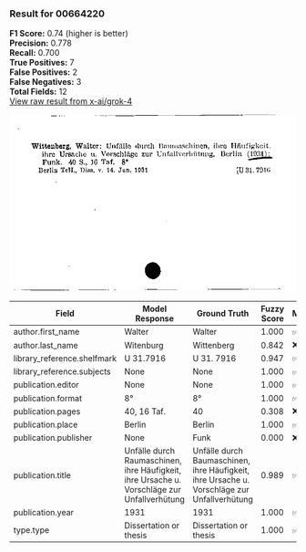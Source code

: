 ### Result for 00664220
**F1 Score:** 0.74 (higher is better)<br>**Precision:** 0.778<br>**Recall:** 0.700<br>**True Positives:** 7<br>**False Positives:** 2<br>**False Negatives:** 3<br>**Total Fields:** 12<br>[View raw result from x-ai/grok-4](https://github.com/RISE-UNIBAS/humanities_data_benchmark/blob/main/results/2025-10-20/T0270/request_T0270_00664220.json)

<img src="https://github.com/RISE-UNIBAS/humanities_data_benchmark/blob/main/benchmarks/zettelkatalog/images/00664220.jpg?raw=true" alt="00664220" width="600px">

| Field | Model Response | Ground Truth | Fuzzy Score | Match |
|-------|----------------|--------------|-------------|-------|
| author.first_name | Walter | Walter | 1.000 | ✅ |
| author.last_name | Witenburg | Wittenberg | 0.842 | ❌ |
| library_reference.shelfmark | U 31.7916 | U 31. 7916 | 0.947 | ✅ |
| library_reference.subjects | None | None | 1.000 | ✅ |
| publication.editor | None | None | 1.000 | ✅ |
| publication.format | 8° | 8° | 1.000 | ✅ |
| publication.pages | 40, 16 Taf. | 40 | 0.308 | ❌ |
| publication.place | Berlin | Berlin | 1.000 | ✅ |
| publication.publisher | None | Funk | 0.000 | ❌ |
| publication.title | Unfälle durch Raumaschinen, ihre Häufigkeit, ihre Ursache u. Vorschläge zur Unfallverhütung | Unfälle durch Baumaschinen, ihre Häufigkeit, ihre Ursache u. Vorschläge zur Unfallverhütung | 0.989 | ✅ |
| publication.year | 1931 | 1931 | 1.000 | ✅ |
| type.type | Dissertation or thesis | Dissertation or thesis | 1.000 | ✅ |
